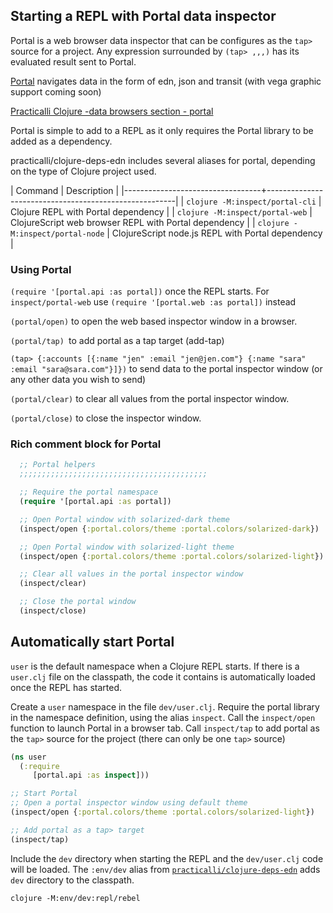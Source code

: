 ## Starting a REPL with Portal data inspector
Portal is a web browser data inspector that can be configures as the `tap>` source for a project.  Any expression surrounded by `(tap> ,,,)` has its evaluated result sent to Portal.

<!-- TODO add image showing off Portal -->

[Portal](https://github.com/djblue/portal) navigates data in the form of edn, json and transit (with vega graphic support coming soon)

[Practicalli Clojure -data browsers section - portal](https://practicalli.github.io/clojure/clojure-tools/data-browsers/portal.html)

Portal is simple to add to a REPL as it only requires the Portal library to be added as a dependency.

practicalli/clojure-deps-edn includes several aliases for portal, depending on the type of Clojure project used.

| Command                          | Description                                           |
|----------------------------------+-------------------------------------------------------|
| `clojure -M:inspect/portal-cli`  | Clojure REPL with Portal dependency                   |
| `clojure -M:inspect/portal-web`  | ClojureScript web browser REPL with Portal dependency |
| `clojure -M:inspect/portal-node` | ClojureScript node.js REPL with Portal dependency     |


### Using Portal
`(require '[portal.api :as portal])` once the REPL starts.  For `inspect/portal-web` use `(require '[portal.web :as portal])` instead

`(portal/open)` to open the web based inspector window in a browser.

`(portal/tap) `to add portal as a tap target (add-tap)

`(tap> {:accounts [{:name "jen" :email "jen@jen.com"} {:name "sara" :email "sara@sara.com"}]})` to send data to the portal inspector window (or any other data you wish to send)

`(portal/clear)` to clear all values from the portal inspector window.

`(portal/close)` to close the inspector window.


### Rich comment block for Portal

```clojure
  ;; Portal helpers
  ;;;;;;;;;;;;;;;;;;;;;;;;;;;;;;;;;;;;;;;;;;

  ;; Require the portal namespace
  (require '[portal.api :as portal])

  ;; Open Portal window with solarized-dark theme
  (inspect/open {:portal.colors/theme :portal.colors/solarized-dark})

  ;; Open Portal window with solarized-light theme
  (inspect/open {:portal.colors/theme :portal.colors/solarized-light})

  ;; Clear all values in the portal inspector window
  (inspect/clear)

  ;; Close the portal window
  (inspect/close)
```


## Automatically start Portal
`user` is the default namespace when a Clojure REPL starts.  If there is a `user.clj` file on the classpath, the code it contains is automatically loaded once the REPL has started.

Create a `user` namespace in the file `dev/user.clj`. Require the portal library in the namespace definition, using the alias `inspect`. Call the `inspect/open` function to launch Portal in a browser tab. Call `inspect/tap` to add portal as the `tap>` source for the project (there can only be one `tap>` source)

```clojure
(ns user
  (:require
     [portal.api :as inspect]))

;; Start Portal
;; Open a portal inspector window using default theme
(inspect/open {:portal.colors/theme :portal.colors/solarized-light})

;; Add portal as a tap> target
(inspect/tap)
```

Include the `dev` directory when starting the REPL and the `dev/user.clj` code will be loaded.  The `:env/dev` alias from [`practicalli/clojure-deps-edn`]({{book.P9IClojureDepsEdnInstall}}) adds `dev` directory to the classpath.

```shell
clojure -M:env/dev:repl/rebel
```
